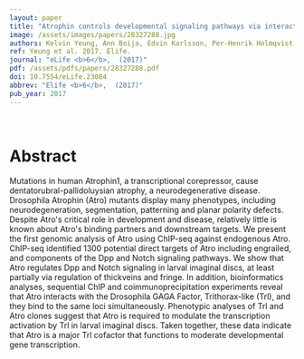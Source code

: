 ```yaml
---
layout: paper
title: "Atrophin controls developmental signaling pathways via interactions with Trithorax-like."
image: /assets/images/papers/28327288.jpg
authors: Kelvin Yeung, Ann Boija, Edvin Karlsson, Per-Henrik Holmqvist, Yonit Tsatskis, Ilaria Nisoli, Damian Yap, Alireza Lorzadeh, Michelle Moksa, Martin Hirst, Samuel Aparicio, Manolis Fanto, Per Stenberg, Mattias Mannervik, Helen McNeill
ref: Yeung et al. 2017. Elife.
journal: "eLife <b>6</b>,  (2017)"
pdf: /assets/pdfs/papers/28327288.pdf
doi: 10.7554/eLife.23084
abbrev: "Elife <b>6</b>,  (2017)"
pub_year: 2017
---
```


<br />
<div data-badge-popover="right" data-badge-type="donut" data-pmid="28327288" data-hide-no-mentions="true" class="altmetric-embed"></div>

# Abstract

Mutations in human Atrophin1, a transcriptional corepressor, cause dentatorubral-pallidoluysian atrophy, a neurodegenerative disease. Drosophila Atrophin (Atro) mutants display many phenotypes, including neurodegeneration, segmentation, patterning and planar polarity defects. Despite Atro's critical role in development and disease, relatively little is known about Atro's binding partners and downstream targets. We present the first genomic analysis of Atro using ChIP-seq against endogenous Atro. ChIP-seq identified 1300 potential direct targets of Atro including engrailed, and components of the Dpp and Notch signaling pathways. We show that Atro regulates Dpp and Notch signaling in larval imaginal discs, at least partially via regulation of thickveins and fringe. In addition, bioinformatics analyses, sequential ChIP and coimmunoprecipitation experiments reveal that Atro interacts with the Drosophila GAGA Factor, Trithorax-like (Trl), and they bind to the same loci simultaneously. Phenotypic analyses of Trl and Atro clones suggest that Atro is required to modulate the transcription activation by Trl in larval imaginal discs. Taken together, these data indicate that Atro is a major Trl cofactor that functions to moderate developmental gene transcription.

